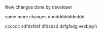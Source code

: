 New changes done by developer

some more changes dondddddddeddd


cccccc
sdfdsfdsf
dfdsdsd
dsfgfsdg
vevbjsyh
